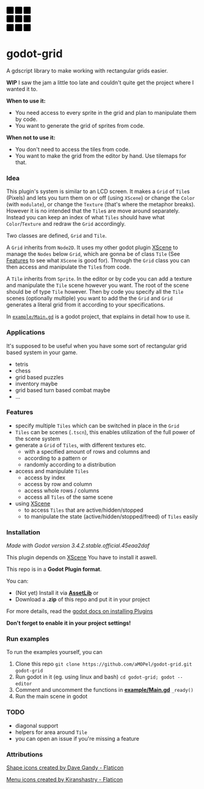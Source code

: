 ![grid](https://raw.githubusercontent.com/aMOPel/godot-grid/master/grid64.png)

# godot-grid

A gdscript library to make working with rectangular grids easier.

__WIP__ I saw the jam a little too late and couldn't quite get the project where I wanted it to.

__When to use it:__
  * You need access to every sprite in the grid and plan to manipulate them by code.
  * You want to generate the grid of sprites from code.

__When not to use it:__
  * You don't need to access the tiles from code.
  * You want to make the grid from the editor by hand. Use tilemaps for that.

### Idea
This plugin's system is similar to an LCD screen. It makes a `Grid` of `Tile`s (Pixels) and lets you turn them on or off (using `XScene`)
or change the `Color` (with `modulate`), or change the `Texture` (that's where the metaphor breaks).
However it is no intended that the `Tile`s are move around separately.
Instead you can keep an index of what `Tiles` should have what `Color`/`Texture` and redraw the `Grid` accordingly.

Two classes are defined, `Grid` and `Tile`.

A `Grid` inherits from `Node2D`. It uses my other godot plugin
[XScene](https://github.com/aMOPel/godot-xchange-scene) to manage the `Nodes` below `Grid`, which are gonna be of class `Tile`
(See [Features](#Features) to see what `XScene` is good for).
Through the `Grid` class you can then access and manipulate the `Tile`s from code.

A `Tile` inherits from `Sprite`. In the editor or by code you can add a texture and manipulate the `Tile` scene however you want.
The root of the scene should be of type `Tile` however.
Then by code you specify all the `Tile` scenes (optionally multiple) you want to add the the `Grid` and
`Grid` generates a literal grid from it according to your specifications.

In [`example/Main.gd`](example/Main.gd)
is a godot project, that explains in detail how to use it.

### Applications
It's supposed to be useful when you have some sort of rectangular grid based system in your game.

  * tetris
  * chess
  * grid based puzzles
  * inventory maybe
  * grid based turn based combat maybe
  * ...

### Features
  * specify multiple `Tiles` which can be switched in place in the `Grid`
  * `Tiles` can be scenes (`.tscn`), this enables utilization of the full power of the scene system
  * generate a `Grid` of `Tiles`, with different textures etc. 
    * with a specified amount of rows and columns and
    * according to a pattern or
    * randomly according to a distribution
  * access and manipulate `Tiles`
    * access by index
    * access by row and column
    * access whole rows / columns
    * access all `Tiles` of the same scene
  * using [XScene](https://github.com/aMOPel/godot-xchange-scene) 
    * to access `Tiles` that are active/hidden/stopped
    * to manipulate the state (active/hidden/stopped/freed) of `Tiles` easily


### Installation

_Made with Godot version 3.4.2.stable.official.45eaa2daf_

This plugin depends on [XScene](https://github.com/aMOPel/godot-xchange-scene#installation)
You have to install it aswell.

This repo is in a __Godot Plugin format__.

You can:
- (Not yet) Install it via [__AssetLib__](https://godotengine.org/asset-library/asset/1018) or
- Download a __.zip__ of this repo and put it in your project

For more details, read the [godot docs on installing Plugins
](https://docs.godotengine.org/en/stable/tutorials/plugins/editor/installing_plugins.html)

__Don't forget to enable it in your project settings!__

### Run examples

To run the examples yourself, you can
1. Clone this repo 
`git clone https://github.com/aMOPel/godot-grid.git godot-grid`
2. Run godot in it (eg. using linux and bash)
`cd godot-grid; godot --editor`
3. Comment and uncomment the functions in [__example/Main.gd__](example/Main.gd) `_ready()`
4. Run the main scene in godot

### TODO

  * diagonal support
  * helpers for area around `Tile`
  * you can open an issue if you're missing a feature

### Attributions
<a href="https://www.flaticon.com/free-icons/shape" title="shape icons">Shape icons created by Dave Gandy - Flaticon</a>

<a href="https://www.flaticon.com/free-icons/menu" title="menu icons">Menu icons created by Kiranshastry - Flaticon</a>
